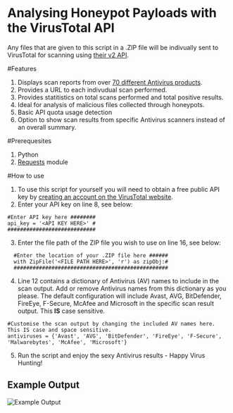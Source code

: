 # Analysing Honeypot Payloads with the VirusTotal API

Any files that are given to this script in a .ZIP file will be indivually sent to VirusTotal for scanning using [their v2 API](https://developers.virustotal.com/reference).

#Features



1. Displays scan reports from over [70 different Antivirus products](https://support.virustotal.com/hc/en-us/articles/115002146809-Contributors).
2. Provides a URL to each indivudual scan performed.
3. Provides statitistics on total scans performed and total positive results.
4. Ideal for analysis of malicious files collected through honeypots.
5. Basic API quota usage detection
6. Option to show scan results from specific Antivirus scanners instead of an overall summary.

#Prerequesites

1. Python
2. [Requests](https://requests.readthedocs.io/en/master/) module

#How to use

1. To use this script for yourself you will need to obtain a free public API key by [creating an account on the VirusTotal website](https://www.virustotal.com/gui/join-us).
2. Enter your API key on line 8, see below:

  ```
  #Enter API key here ########
  api_key = '<API KEY HERE>' #
  ############################
  ```
3. Enter the file path of the ZIP file you wish to use on line 16, see below:
```
  #Enter the location of your .ZIP file here ######
  with ZipFile('<FILE PATH HERE>', 'r') as zipObj:#
  #################################################
```
4. Line 12 contains a dictionary of Antivirus (AV) names to include in the scan output. Add or remove Antivirus names from this dictionary as you please. The default configuration will include Avast, AVG, BitDefender, FireEye, F-Secure, McAfee and Microsoft in the specific scan result output. This **IS** case sensitive.
```
#Customise the scan output by changing the included AV names here. This IS case and space sensitive.
antiviruses = {'Avast', 'AVG', 'BitDefender', 'FireEye', 'F-Secure', 'Malwarebytes', 'McAfee', 'Microsoft'}
```
5. Run the script and enjoy the sexy Antivirus results - Happy Virus Hunting!

## Example Output
![Example Output](https://iili.io/J5ypv1.jpg)

